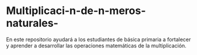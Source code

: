 # Multiplicaci-n-de-n-meros-naturales-
En este repositorio ayudará a los estudiantes de básica primaria a fortalecer y aprender a desarrollar las operaciones matemáticas de la multiplicación.
